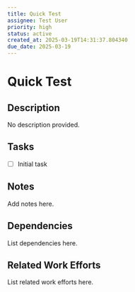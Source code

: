 ```yaml
---
title: Quick Test
assignee: Test User
priority: high
status: active
created_at: 2025-03-19T14:31:37.804340
due_date: 2025-03-19
---
```


# Quick Test

## Description
No description provided.

## Tasks
- [ ] Initial task

## Notes
Add notes here.

## Dependencies
List dependencies here.

## Related Work Efforts
List related work efforts here.